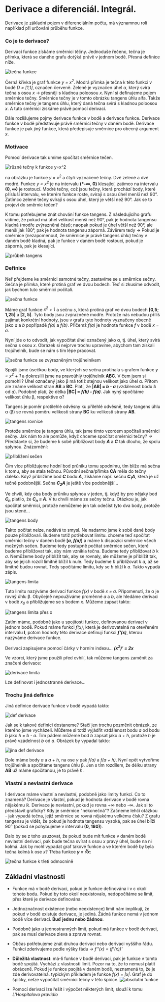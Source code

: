 # Derivace a diferenciál. Integrál.

Derivace je základní pojem v diferenciálním počtu, má významnou roli například při určování průběhu funkce.

### Co je to derivace?

Derivací funkce získáme směrnici těčny. Jednoduše řečeno, tečna je přímka, která se daného grafu dotýká právě v jednom bodě. Přesná definice níže.

![tečna funkce](https://github.com/HoundMarty/SZZ_2020/blob/master/Matematika/imgs/te%C4%8Dna_funkce.PNG)

Černá křivka je graf funkce *y = x<sup>2</sup>*. Modrá přímka je tečna k této funkci v bodě *D = [1,1]*, označen červeně. Zeleně je vyznačen úhel *&alpha;*, který svírá tečna s osou *x* -> přesněji s kladnou poloosou *x*. Nyní si definujeme pojem směrnice tečny. Směrnice tečny je v tomto obrázku tangens úhlu alfa. Takže směrnice tečny je tangens úhlu, který daná tečna svírá s kladnou poloosou *x*. A tuto směrnici získáme právě pomocí derivací.

Dále rozlišujeme pojmy derivace funkce v bodě a derivace funkce. Derivace funkce v bodě představuje právě směrnici tečny v daném bodě. Derivace funkce je pak jiný funkce, která předepisuje směrnice pro obecný argument *x*.

### Motivace
Pomocí derivace tak umíme spočítat směrnice tečen.

![různé tečny k funkce y=x^2](https://github.com/HoundMarty/SZZ_2020/blob/master/Matematika/imgs/r%C5%AFzn%C3%A9%20te%C4%8Dny%20k%20funkci..PNG)

na obrázku je funkce *y = x<sup>2</sup>* a čtyři vyznačené tečny. Dvě zelené a dvě modré. Funkce *y = x<sup>2</sup>* je na intervalu **(*-&infin;, 0)** klesající, zatímco na intervalu **(0, &infin;)** je rostoucí. Modré tečny, což jsou tečny, která prochází body, které přísluší intervalu, ve kterém funkce roste, svírají s osou úhel menší než 90°. Zatímco zelené tečny svírají s osou úhel, který je větší než 90°. Jak se to projeví do směrnic tečen?

K tomu potřebujeme znát chování funkce tangens. Z následujícího grafu vidíme, že pokud má úhel velikost menší než 90°, pak je hodnota tangensu kladná (modře zvýrazněná část); naopak pokud je úhel větší než 90°, ale menší jak 180°, pak je hodnota tangensu záporná. Závěrem tedy -> Pokud je směrnice (nezapomenout, že směrnice je právě tangens úhlu) tečny v daném bodě kladná, pak je funkce v daném bodě rostoucí, pokud je záporná, pak je klesající.

![průbeh tangens](https://github.com/HoundMarty/SZZ_2020/blob/master/Matematika/imgs/pr%C5%AFb%C4%9Bh%20tangens.PNG)

### Definice
Neř přejdeme ke směrnici samotné tečny, zastavíme se u směrnice sečny. Sečna je přímka, které protíná graf ve dvou bodech. Teď si zkusíme odvodit, jak bychom tuto směrnici počítali.

![sečna funkce](https://github.com/HoundMarty/SZZ_2020/blob/master/Matematika/imgs/se%C4%8Dna%20funkce.PNG)

Máme graf funkce *x<sup>2</sup> + 1* a sečnu *s*, která protíná graf ve dvou bodech **[0,5; 1,25]** a **[2, 5]**. Tyto body jsou zvýrazněné modře. Protože nás nebudou příliš zajímat konkrétní hodnoty, jsou v grafu tyto hodnoty vyznačeny obecně jako *a* a *b* popřípadě *f(a)* a *f(b)*. Přičemž *f(a)* je hodnota funkce *f* v bodě *x = a*. 

Nyní jde o to odvodit, jak vypočítat úhel označený jako &alpha;, tj. úhel, který svírá sečna s osou *x*. Obrázek si nejprve trochu upravíme, abychom tam získali trojúhelník, bude se nám s tím lépe pracovat.

![sečna funkce se zvýrazněným trojůhelníkem](https://github.com/HoundMarty/SZZ_2020/blob/master/Matematika/imgs/se%C4%8Dna%20funkce%20s%20troj%C5%AFheln%C3%ADkem.PNG)

Spojili jsme úsečkou body, ve kterých se sečna protínala s grafem funkce *y = x<sup>2</sup> + 1* a dokreslili jsme na pravoúhlý trojůhelník **ABC**. V čem jsem si pomohli? Úhel označený jako &beta; má totiž stejnou velikost jako úhel &alpha;. Přitom ale známe velikost stran **AB** a **BC**. Platí, že **|AB| = *b* - *a*** (vzdálenost bodu *b* od *a*). Podobně platí, že délka **|BC| = *f(b) - f(a)***. Jak nyný spočítáme velikost úhlu &beta;, respektive &alpha;?

Tangens je poměr protilehlé odvěsny ku přilehlé odvěsně, tedy tangens úhlu &alpha; (&beta;) se rovná poměru velikosti strany **BC** ku velikosti strany **AB**. 

![tangens rovnice](https://github.com/HoundMarty/SZZ_2020/blob/master/Matematika/imgs/tangens%20rovnice.PNG)

Protože směrnice je tangens úhlu, tak jsme tímto vzorcem spočítali směrnici sečny. Jak nám to ale pomůže, když chceme spočítat směrnici tečny? -> Představte si, že budeme k sobě přibližovat body ***A*** a ***C*** tak dlouho, že spolu splynou. Znázornění:

![přiblížení sečen](https://github.com/HoundMarty/SZZ_2020/blob/master/Matematika/imgs/p%C5%99ibl%C3%AD%C5%BEen%C3%AD%20se%C4%8Den.PNG)

Čím více přibližujeme hodní bod průniku tomu spodnímu, tím blíže má sečna k tomu, aby se stala tečnou. Původní sečna/přímka **CA** měla do tečny daleko. Když přiblížíme bod ***C*** bodu ***A***, získáme např. sečnu ***C<sub>1</sub>A***, která je už tečně podobnější. Sečna ***C<sub>2</sub>A*** je ještě více podobnější...

Ve chvíli, kdy oba body průniku splynou v jeden, tj. když by pro nějaký bod ***C<sub>n</sub>*** platilo, že ***C<sub>n</sub> = A***. V tu chvíli máme ze sečny tečnu. Otázkou je, jak spočítat směrnici, protože nemůžeme jen tak odečíst tyto dva body, protože jsou stené...

![tangens body](https://github.com/HoundMarty/SZZ_2020/blob/master/Matematika/imgs/tangens%20body.PNG)

Takto počítat nelze, nedává to smysl. Ne nadarmo jsme k sobě dané body pouze přibližovali. Budeme totiž potřebovat limitu. chceme teď spočítat směrnici tečny v daném bodě **[*a, f(a)*]** a máme k dispozici směrnice všech možných sečen. Budeme tedy postupně počítat směrnice sečen, které budeme přibližovat tak, aby nám vznikla tečna. Budeme tedy přibližovat *b* k *a*. Nemůžeme body přiblížit tak, aby se rovnaly, ale můžeme je přiblížit tak, aby se jejich rozdíl limitně blížil k nule. Tedy budeme *b* přibližovat k *a*, až se limitně budou rovnat. Tedy spočítáme limitu, kdy se *b* blíží k *a*. Takto vypadá zápis.

![tangens limita](https://github.com/HoundMarty/SZZ_2020/blob/master/Matematika/imgs/tangens%20limita.PNG)

Tuto limitu nazýváme derivací funkce *f(x)* v bodě *x = a*. Připomenutí, že &alpha; je rovný úhlu &beta;. Obyčejně nepoužíváme proměnné *a* a *b*, ale hledáme derivaci v bodě *x<sub>0</sub>* a přibližujeme se s bodem *x*. Můžeme zapsat takto:

![tangens limita přes x](https://github.com/HoundMarty/SZZ_2020/blob/master/Matematika/imgs/tangens%20limita%20p%C5%99es%20x.PNG)

Zatím máme, podobně jako u spojitosti funkce, definovanou derivaci v jednom bodě. Pokud máme funkci *f(x)*, která je derivovatelná na otevřeném intervalu **I**, potom hodnoty této derivace definují funkci ***f'(x)***, kterou nazýváme derivace funkce.

Derivaci zapisujeme pomocí čárky v horním indexu...
***(x<sup>2</sup>)' = 2x***

Ve vzorci, který jsme použili před cvhílí, tak můžeme tangens zaměnit za značení derivace:

![derivace limita](https://github.com/HoundMarty/SZZ_2020/blob/master/Matematika/imgs/derivace%20limita.PNG)

Lze definovat i jednostranné derivace...

### Trochu jiná definice

Jiná definice derivace funkce v bodě vypadá takto:

![def derivace](https://github.com/HoundMarty/SZZ_2020/blob/master/Matematika/imgs/def%20derivace.PNG)

Jak se k takové definici dostaneme? Stačí jen trochu pozměnit obrázek, ze kterého jsme vycházeli. Můžeme si totiž vyjádřit vzdálenost bodu *a* od bodu *b* jako *h = b - a*. Tím pádem můžeme bod *b* zapsat jako *a + h*, protože *h* je právě vzádelnost *b* od *a*. Obrázek by vypadal takto:

![jina def derivace](https://github.com/HoundMarty/SZZ_2020/blob/master/Matematika/imgs/jian%20def%20derivace.PNG)

Dole máme body *a* a *a + h*, na ose *y* pak *f(a)* a *f(a + h)*. Nyní opět vytvoříme trojůhelník a spočítáme tangens úhlu &beta;. Jen s tím rozdílem, že délku strany **AB** už máme spočítanou, je to právě *h*.

### Vlastní a nevlastní derivace
I derivace máme vlastní a nevlastní, podobně jako limity funkcí. Co to znamená? Derivace je vlastní, pokud je hodnota derivace v bodě rovna nějakému &#8477;. Derivace je nevlastní, pokud je rovna +&infin; nebo -&infin;. Jak si to představit graficky? Kdy je směrnice "nekonečná"? Začneme lehčí otázkou - jak vypadá tečna, jejíž směrnice se rovná nějakému velkému číslu? Z grafu tangensu je vidět, že pokud je hodnota tangensu vysoká, pak se úhel blíží 90° (pokud se pohybujeme v intervalu **(0, 180)**).

Dalo by se z toho usuzovat, že pokud bude mít funkce v daném bodě nevlastní derivaci, pak bude tečna svírat s osou *x* pravý úhel, bude na ni kolmá. Jak by mohl vypadat graf takové funkce a ve kterém bodě by byla tečna kolmá k ose *x*? Třeba funkce ***y = &#8731;x***:

![tečna funkce k třetí odmocnině](https://github.com/HoundMarty/SZZ_2020/blob/master/Matematika/imgs/te%C4%8Dna%20funkce%20k%20t%C5%99et%C3%AD%20mocnin%C4%9B.PNG)

## Základní vlastnosti
* Funkce má v bodě derivaci, pokud je funkce definována i v &epsilon; okolí tohoto bodu. Pokud by toto okolí neexistovalo, nedopočítáme se limit, přes které je derivace definována.
* Jednoznačnost existence (nebo neexistence) limit nám implikují, že pokud v bodě existuje derivace, je jediná. Žádná funkce nemá v jednom bodě více derivací. **Buď jednu nebo žádnou**.
* Podobně jako u jednostranných limit, pokud má funkce v bodě derivaci, pak se musí derivace zleva a zprava rovnat.
* Občas potřebujeme znát druhou derivaci nebo derivaci vyššího řádu. Funkci zderivujeme podle výšky řádu -> *f''(x) = (f'(x))'*
* **Důležitá vlastnost**: má-li funkce v bodě derivaci, pak je funkce v tomto bodě spojitá. Vychází z vlastnosti limit. Pozor na to, že to nemusí platit obráceně. Pokud je funkce psojitá v daném bodě, neznamená to, že je zde derivovatelná. typickým příkladem je funkce *f(x) = |x|*. Graf je do špičky, nelze vypočítat směrnici tečny v této špičce. ![absolutni funkce](https://github.com/HoundMarty/SZZ_2020/blob/master/Matematika/imgs/absolutni%20funkce.PNG)

* Pomocí derivací lze řešit i výpočet některých limit, slouží k tomu *L'Hospitalovo pravidlo*


